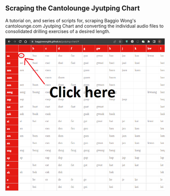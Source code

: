 ## Scraping the Cantolounge Jyutping Chart

A tutorial on, and series of scripts for, scraping Baggio Wong's cantolounge.com Jyutping Chart and converting the individual audio files to consolidated drilling exercises of a desired length.

![](https://github.com/CallumDyer/Scraping-the-Cantolounge-Jyutping-Chart/blob/main/Screenshots/1_select_data.png)
